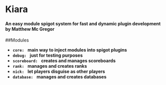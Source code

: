 # Kiara
#### An easy module spigot system for fast and dynamic plugin development by Matthew Mc Gregor 

##Modules

* **`core: `** **main way to inject modules into spigot plugins**
* **`debug: `** **just for testing purposes**
* **`scoreboard: `** **creates and manages scoreboards**
* **`rank: `** **manages and creates ranks**
* **`nick: `** **let players disguise as other players**
* **`database: `** **manages and creates databases**